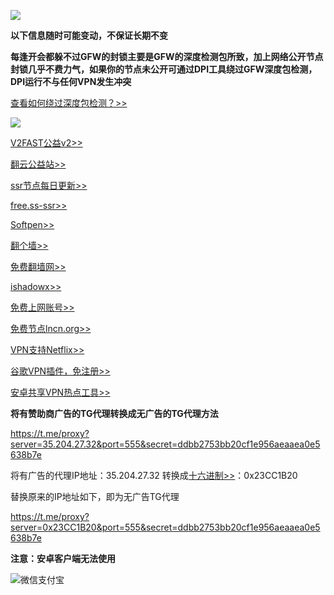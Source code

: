 ![](https://telegra.ph/file/07e31466ff1625eee00ef.png)

**以下信息随时可能变动，不保证长期不变**

**每逢开会都躲不过GFW的封锁主要是GFW的深度检测包所致，加上网络公开节点封锁几乎不费力气，如果你的节点未公开可通过DPI工具绕过GFW深度包检测，DPI运行不与任何VPN发生冲突**

[查看如何绕过深度包检测？>>](https://github.com/ValdikSS/GoodbyeDPI)

![](https://telegra.ph/file/da3af9a3058e23a306b67.jpg)

[V2FAST公益v2>>](https://v2fast.tk/)

[翻云公益站>>](https://fyun.ga)

[ssr节点每日更新>>](http://52.199.184.32/index/)

[free.ss-ssr>>](https://free.ss-ssr.com/)

[Softpen>>](http://www.softpen.net/)

[翻个墙>>](https://fangeqiang.com/408.html)

[免费翻墙网>>](http://freefq.com/ss/)

[ishadowx>>](https://c.ishadowx.net/)

[免费上网账号>>](https://free-ss.site/)

[免费节点lncn.org>>](https://lncn.org/)

[VPN支持Netflix>>](https://www.lanzous.com/i31g8jc)

[谷歌VPN插件，免注册>>](https://chrome.google.com/webstore/detail/real-vpn-free-secure-netw/migcmongocohiaeafhdgloalobijfdgm)

[安卓共享VPN热点工具>>](https://github.com/Mygod/VPNHotspot/releases)

**将有赞助商广告的TG代理转换成无广告的TG代理方法**

https://t.me/proxy?server=35.204.27.32&port=555&secret=ddbb2753bb20cf1e956aeaaea0e5638b7e

将有广告的代理IP地址：35.204.27.32 转换成[十六进制>>](https://www.miniwebtool.com/ip-address-to-hex-converter/?ip=74.125.43.99)：0x23CC1B20 

替换原来的IP地址如下，即为无广告TG代理

https://t.me/proxy?server=0x23CC1B20&port=555&secret=ddbb2753bb20cf1e956aeaaea0e5638b7e 

**注意：安卓客户端无法使用**

![微信支付宝](https://telegra.ph/file/18d16f370cce6ea10d3e3.png)
